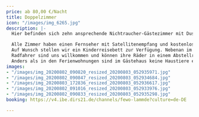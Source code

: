 ```yaml
---
price: ab 80,00 €/Nacht
title: Doppelzimmer
icon: "/images/img_6265.jpg"
description: |-
  Hier befinden sich zehn ansprechende Nichtraucher-Gästezimmer mit Dusche/WC und variablen Doppel- oder Einzelbetten. Fünf der Zimmer verfügen außerdem über eine kleine Kochnische mit Kühlschrank. Zwei der Doppelzimmer haben eine Verbindungstür und können als Familienzimmer genutzt werden.

  Alle Zimmer haben einen Fernseher mit Satellitenempfang und kostenloses Internet via W-Lan. Die Zimmer im unteren Geschoss haben zudem eine kleine Terrasse.
  Auf Wunsch stellen wir ein Kinderreisebett zur Verfügung. Nebenan im Gasthaus zum Lamm können Sie in aller Ruhe frühstücken.
  Radfahrer sind uns willkommen und können ihre Räder in einem Abstellraum sicher unterstellen. Aber auch Parkplätze sind vorhanden.
  Anders als in den Ferienwohnungen sind im Gästehaus keine Haustiere erlaubt.
images:
- "/images/img_20200802_090820_resized_20200803_052935971.jpg"
- "/images/img_20200802_090847_resized_20200803_052934684.jpg"
- "/images/img_20200803_172836_resized_20200803_052936617.jpg"
- "/images/img_20200802_091016_resized_20200803_052933976.jpg"
- "/images/img_20200802_090833_resized_20200803_052935298.jpg"
booking: https://v4.ibe.dirs21.de/channels/fewo-lammde?culture=de-DE

---
```

